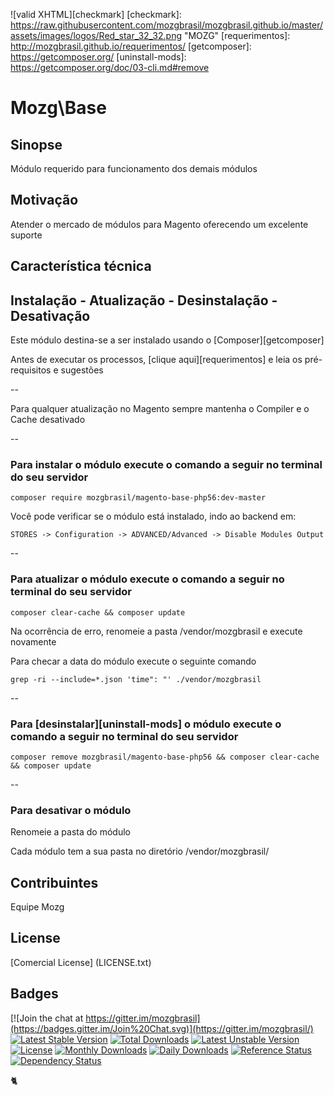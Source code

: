 ![valid XHTML][checkmark]
[checkmark]: https://raw.githubusercontent.com/mozgbrasil/mozgbrasil.github.io/master/assets/images/logos/Red_star_32_32.png "MOZG"
[requerimentos]: http://mozgbrasil.github.io/requerimentos/
[getcomposer]: https://getcomposer.org/
[uninstall-mods]: https://getcomposer.org/doc/03-cli.md#remove

# Mozg\Base

## Sinopse

Módulo requerido para funcionamento dos demais módulos

## Motivação

Atender o mercado de módulos para Magento oferecendo um excelente suporte

## Característica técnica


## Instalação - Atualização - Desinstalação - Desativação

Este módulo destina-se a ser instalado usando o [Composer][getcomposer]

Antes de executar os processos, [clique aqui][requerimentos] e leia os pré-requisitos e sugestões

--

Para qualquer atualização no Magento sempre mantenha o Compiler e o Cache desativado

--

### Para instalar o módulo execute o comando a seguir no terminal do seu servidor

	composer require mozgbrasil/magento-base-php56:dev-master

Você pode verificar se o módulo está instalado, indo ao backend em:

	STORES -> Configuration -> ADVANCED/Advanced -> Disable Modules Output

--

### Para atualizar o módulo execute o comando a seguir no terminal do seu servidor

	composer clear-cache && composer update

Na ocorrência de erro, renomeie a pasta /vendor/mozgbrasil e execute novamente

Para checar a data do módulo execute o seguinte comando

	grep -ri --include=*.json 'time": "' ./vendor/mozgbrasil

--

### Para [desinstalar][uninstall-mods] o módulo execute o comando a seguir no terminal do seu servidor

	composer remove mozgbrasil/magento-base-php56 && composer clear-cache && composer update

--

### Para desativar o módulo

Renomeie a pasta do módulo

Cada módulo tem a sua pasta no diretório /vendor/mozgbrasil/

## Contribuintes

Equipe Mozg

## License

[Comercial License] (LICENSE.txt)

## Badges

[![Join the chat at https://gitter.im/mozgbrasil](https://badges.gitter.im/Join%20Chat.svg)](https://gitter.im/mozgbrasil/)
[![Latest Stable Version](https://poser.pugx.org/mozgbrasil/magento-base-php56/v/stable)](https://packagist.org/packages/mozgbrasil/magento-base-php56)
[![Total Downloads](https://poser.pugx.org/mozgbrasil/magento-base-php56/downloads)](https://packagist.org/packages/mozgbrasil/magento-base-php56)
[![Latest Unstable Version](https://poser.pugx.org/mozgbrasil/magento-base-php56/v/unstable)](https://packagist.org/packages/mozgbrasil/magento-base-php56)
[![License](https://poser.pugx.org/mozgbrasil/magento-base-php56/license)](https://packagist.org/packages/mozgbrasil/magento-base-php56)
[![Monthly Downloads](https://poser.pugx.org/mozgbrasil/magento-base-php56/d/monthly)](https://packagist.org/packages/mozgbrasil/magento-base-php56)
[![Daily Downloads](https://poser.pugx.org/mozgbrasil/magento-base-php56/d/daily)](https://packagist.org/packages/mozgbrasil/magento-base-php56)
[![Reference Status](https://www.versioneye.com/php/mozgbrasil:magento-jadlog-php56/reference_badge.svg?style=flat-square)](https://www.versioneye.com/php/mozgbrasil:magento-jadlog-php56/references)
[![Dependency Status](https://www.versioneye.com/php/mozgbrasil:magento-jadlog-php56/1.0.0/badge?style=flat-square)](https://www.versioneye.com/php/mozgbrasil:magento-jadlog-php56/1.0.0)

:cat2:
